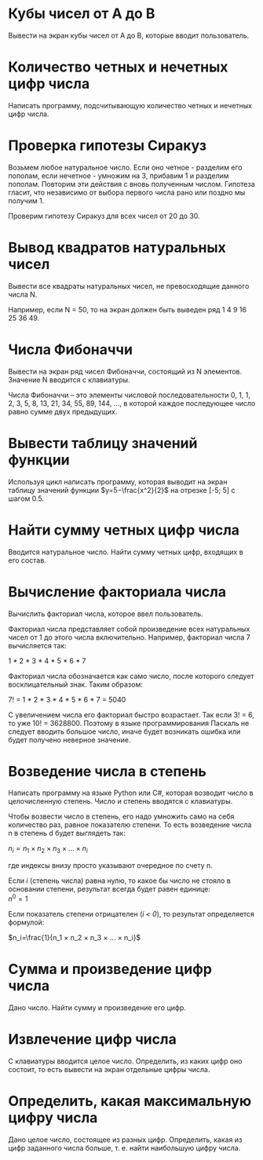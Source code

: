 # Кубы чисел от A до B

Вывести на экран кубы чисел от A до B, которые вводит пользователь.

# Количество четных и нечетных цифр числа 

Написать программу, подсчитывающую количество четных и нечетных цифр числа. 

# Проверка гипотезы Сиракуз

Возьмем любое натуральное число. Если оно четное - разделим его пополам, если нечетное - умножим на 3, прибавим 1 и разделим пополам. Повторим эти действия с вновь полученным числом. Гипотеза гласит, что независимо от выбора первого числа рано или поздно мы получим 1. 

Проверим гипотезу Сиракуз для всех чисел от 20 до 30. 

# Вывод квадратов натуральных чисел

Вывести все квадраты натуральных чисел, не превосходящие данного числа N. 

Например, если N = 50, то на экран должен быть выведен ряд 1 4 9 16 25 36 49. 

# Числа Фибоначчи 

Вывести на экран ряд чисел Фибоначчи, состоящий из N элементов. Значение N вводится с клавиатуры. 

Числа Фибоначчи – это элементы числовой последовательности 0, 1, 1, 2, 3, 5, 8, 13, 21, 34, 55, 89, 144, …, в которой каждое последующее число равно сумме двух предыдущих. 

# Вывести таблицу значений функции

Используя цикл написать программу, которая выводит на экран таблицу значений функции 
$y=5−\frac{x^2}{2}$ на отрезке [-5; 5] с шагом 0.5. 

# Найти сумму четных цифр числа 

Вводится натуральное число. Найти сумму четных цифр, входящих в его состав. 

# Вычисление факториала числа

Вычислить факториал числа, которое ввел пользователь. 

Факториал числа представляет собой произведение всех натуральных чисел от 1 до этого числа включительно. Например, факториал числа 7 вычисляется так: 

1 * 2 * 3 * 4 * 5 * 6 * 7 

Факториал числа обозначается как само число, после которого следует восклицательный знак. Таким образом: 

7! = 1 * 2 * 3 * 4 * 5 * 6 * 7 = 5040 

С увеличением числа его факториал быстро возрастает. Так если 3! = 6, то уже 10! = 3628800. Поэтому в языке программирования Паскаль не следует вводить большое число, иначе будет возникать ошибка или будет получено неверное значение. 

# Возведение числа в степень

Написать программу на языке Python или C#, которая возводит число в целочисленную степень. Число и степень вводятся с клавиатуры. 

Чтобы возвести число в степень, его надо умножить само на себя количество раз, равное показателю степени. То есть возведение числа n в степень d будет выглядеть так:

$n_i=n_1 × n_2 × n_3 × … × n_i$

где индексы внизу просто указывают очередное по счету n. 

Если *i* (степень числа) равна нулю, то какое бы число не стояло в основании степени, результат всегда будет равен единице:  
$n^0=1$

Если показатель степени отрицателен (*i < 0*), то результат определяется формулой: 

$n_i=\frac{1}{n_1 × n_2 × n_3 × … × n_i}$

# Сумма и произведение цифр числа 

Дано число. Найти сумму и произведение его цифр. 

# Извлечение цифр числа

С клавиатуры вводится целое число. Определить, из каких цифр оно состоит, то есть вывести на экран отдельные цифры числа. 

# Определить, какая максимальную цифру числа 

Дано целое число, состоящее из разных цифр. Определить, какая из цифр заданного числа больше, т. е. найти наибольшую цифру числа. 
